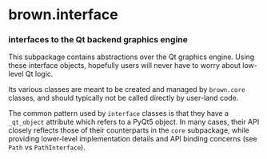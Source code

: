 # brown.interface

### interfaces to the Qt backend graphics engine

This subpackage contains abstractions over the Qt graphics engine. Using these interface objects, hopefully users will never have to worry about low-level Qt logic.

Its various classes are meant to be created and managed by `brown.core` classes, and should typically not be called directly by user-land code.

The common pattern used by `interface` classes is that they have a `_qt_object` attribute which refers to a PyQt5 object. In many cases, their API closely reflects those of their counterparts in the `core` subpackage, while providing lower-level implementation details and API binding concerns (see `Path` vs `PathInterface`).
